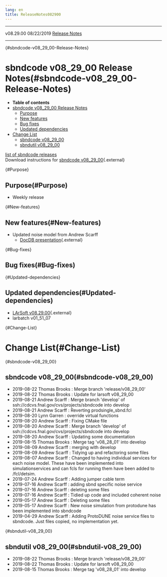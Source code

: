 ```yaml
---
lang: en
title: ReleaseNotes082900
---
```


  ----------- ------------ -- -- ------------------------------------------------------
  v08.29.00   08/22/2019         [Release Notes](ReleaseNotes082900.html)
  ----------- ------------ -- -- ------------------------------------------------------

{#sbndcode-v08_29_00-Release-Notes}

sbndcode v08\_29\_00 Release Notes(#sbndcode-v08_29_00-Release-Notes)
======================================================================================

-   **Table of contents**
-   [sbndcode v08\_29\_00 Release
    Notes](#sbndcode-v08_29_00-Release-Notes)
    -   [Purpose](#Purpose)
    -   [New features](#New-features)
    -   [Bug fixes](#Bug-fixes)
    -   [Updated dependencies](#Updated-dependencies)
-   [Change List](#Change-List)
    -   [sbndcode v08\_29\_00](#sbndcode-v08_29_00)
    -   [sbndutil v08\_29\_00](#sbndutil-v08_29_00)

[list of sbndcode
releases](List_of_SBND_code_releases.html)\
Download instructions for [sbndcode
v08\_29\_00](http://scisoft.fnal.gov/scisoft/bundles/sbnd/v08_29_00/sbndcode-v08_29_00.html){.external}

{#Purpose}

Purpose(#Purpose)
----------------------------------

-   Weekly release

{#New-features}

New features(#New-features)
--------------------------------------------

-   Updated noise model from Andrew Scarff
    -   [DocDB
        presentation](https://sbn-docdb.fnal.gov/cgi-bin/private/ShowDocument?docid=14109){.external}

{#Bug-fixes}

Bug fixes(#Bug-fixes)
--------------------------------------

{#Updated-dependencies}

Updated dependencies(#Updated-dependencies)
------------------------------------------------------------

-   [LArSoft
    v08.29.00](https://cdcvs.fnal.gov/redmine/projects/larsoft/wiki/ReleaseNotes082900){.external}
-   larbatch v01\_51\_07

{#Change-List}

Change List(#Change-List)
==========================================

{#sbndcode-v08_29_00}

sbndcode v08\_29\_00(#sbndcode-v08_29_00)
----------------------------------------------------------

-   2019-08-22 Thomas Brooks : Merge branch \'release/v08\_29\_00\'
-   2019-08-22 Thomas Brooks : Update for larsoft v08\_29\_00
-   2019-08-21 Andrew Scarff : Merge branch \'develop\' of
    ssh://cdcvs.fnal.gov/cvs/projects/sbndcode into develop
-   2019-08-21 Andrew Scarff : Reverting prodsingle\_sbnd.fcl
-   2019-08-20 Lynn Garren : override virtual functions
-   2019-08-20 Andrew Scarff : Fixing CMake file
-   2019-08-20 Andrew Scarff : Merge branch \'develop\' of
    ssh://cdcvs.fnal.gov/cvs/projects/sbndcode into develop
-   2019-08-20 Andrew Scarff : Updating some documentation
-   2019-08-15 Thomas Brooks : Merge tag \'v08\_28\_01\' into develop
-   2019-08-09 Andrew Scarff : merging with develop
-   2019-08-09 Andrew Scarff : Tidying up and refactoring some files
-   2019-08-07 Andrew Scarff : Changed to having individual services for
    each noise model. These have been implemented into
    simulationservices and can fcls for running them have been added to
    /fcl/detsim.
-   2019-07-24 Andrew Scarff : Adding jumper cable term
-   2019-07-16 Andrew Scarff : adding sbnd specific noise service
-   2019-07-16 Andrew Scarff : deleting some files
-   2019-07-16 Andrew Scarff : Tidied up code and included coherent
    noise
-   2019-05-17 Andrew Scarff : Deleting some files
-   2019-05-17 Andrew Scarff : New noise simulation from protodune has
    been implemented into sbndcode
-   2019-04-29 Andrew Scarff : Adding ProtoDUNE noise service files to
    sbndcode. Just files copied, no implementation yet.

{#sbndutil-v08_29_00}

sbndutil v08\_29\_00(#sbndutil-v08_29_00)
----------------------------------------------------------

-   2019-08-22 Thomas Brooks : Merge branch \'release/v08\_29\_00\'
-   2019-08-22 Thomas Brooks : Update for larsoft v08\_29\_00
-   2019-08-15 Thomas Brooks : Merge tag \'v08\_28\_01\' into develop
